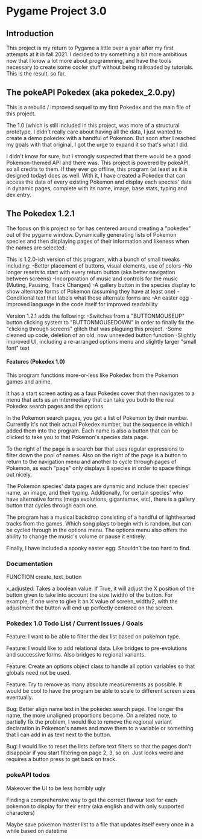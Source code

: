# Pygame Project 3.0

## Introduction

This project is my return to Pygame a little over a year after my first attempts at it in fall 2021. I decided to try 
something a bit more ambitious now that I know a lot more about programming, and have the tools necessary to create 
some cooler stuff without being railroaded by tutorials. This is the result, so far. 

## The pokeAPI Pokedex (aka pokedex_2.0.py)

This is a rebuild / improved sequel to my first Pokedex and the main file of this project. 

The 1.0 (which is still included in this project, was more of a structural prototype. I didn't really care about having 
all the data, I just wanted to create a demo pokedex with a handful of Pokemon. But soon after I reached my goals with
that original, I got the urge to expand it so that's what I did. 

I didn't know for sure, but I strongly suspected that there would be a good Pokemon-themed API and there was. This 
project is powered by pokeAPI, so all credits to them. If they ever go offline, this program (at least as it is
designed today) does as well. With it, I have created a Pokedex that can access the data of every existing Pokemon
and display each species' data in dynamic pages, complete with its name, image, base stats, typing and dex entry.

## The Pokedex 1.2.1 

The focus on this project so far has centered around creating a "pokedex" out of the pygame window. Dynamically 
generating lists of Pokemon species and then displaying pages of their information and likeness when the names are
selected.

This is 1.2.0-ish version of this program, with a bunch of small tweaks including:
    -Better placement of buttons, visual elements, use of colors
    -No longer resets to start with every return button (aka better navigation between screens)
    -Incorporation of music and controls for the music (Muting, Pausing, Track Changes)
    -A gallery button in the species display to show alternate forms of Pokemon (assuming they have at least one)
    -Conditional text that labels what those alternate forms are
    -An easter egg 
    -Improved language in the code itself for improved readability

Version 1.2.1 adds the following:
    -Switches from a "BUTTONMOUSEUP" button clicking system to "BUTTONMOUSEDOWN" in order to finally fix the 
    "clicking through screens" glitch that was plaguing this project. 
    -Some cleaned up code, deletion of an old, now unneeded button function
    -Slightly improved UI, including a re-arranged options menu and slightly larger "small font" text

#### Features (Pokedex 1.0)

This program functions more-or-less like Pokedex from the Pokemon games and anime. 

It has a start screen acting as a faux Pokedex cover that then navigates to a menu that acts as an intermediary 
that can take you both to the real Pokedex search pages and the options

In the Pokemon search pages, you get a list of Pokemon by their number. Currently it's not their actual Pokedex number,
but the sequence in which I added them into the program. Each name is also a button that can be clicked to take you
to that Pokemon's species data page. 

To the right of the page is a search bar that uses regular expressions to filter down the pool of names. Also on the
right of the page is a button to return to the navigation menu and another to cycle through pages of Pokemon, as each
"page" only displays 8 species in order to space things out nicely. 

The Pokemon species' data pages are dynamic and include their species' name, an image, and their typing. Additionally,
for certain species' who have alternative forms (mega evolutions, gigantamax, etc), there is a gallery button that 
cycles through each one. 

The program has a musical backdrop consisting of a handful of lighthearted tracks from the games. Which song plays 
to begin with is random, but can be cycled through in the options menu. The options menu also offers the ability to
change the music's volume or pause it entirely.

Finally, I have included a spooky easter egg. Shouldn't be too hard to find.

### Documentation

FUNCTION create_text_button

x_adjusted: Takes a boolean value. If True, it will adjust the X position of the button given to take into account
the size (width) of the button. For example, if one were to give it an X value of screen_width/2, with the adjustment
the button will end up perfectly centered on the screen. 

### Pokedex 1.0 Todo List / Current Issues / Goals

Feature: I want to be able to filter the dex list based on pokemon type.

Feature: I would like to add relational data. Like bridges to pre-evolutions and successive forms. Also bridges to 
regional variants.

Feature: Create an options object class to handle all option variables so that globals need not be used.

Feature: Try to remove as many absolute measurements as possible. It would be cool to have the program be able to scale
to different screen sizes eventually.

Bug: Better align name text in the pokedex search page. The longer the name, the more unaligned proportions become.
On a related note, to partially fix the problem, I would like to remove the regional variant declaration in Pokemon's
names and move them to a variable or something that I can add in as text next to the button. 

Bug: I would like to reset the lists before text filters so that the pages don't disappear if you start filtering on
page 2, 3, so on. Just looks weird and requires a button press to get back on track.

### pokeAPI todos

Makeover the UI to be less horribly ugly

Finding a comprehensive way to get the correct flavour text for each pokemon to display for their entry 
(aka english and with only supported characters)

Maybe save pokemon master list to a file that updates itself every once in a while based on datetime

